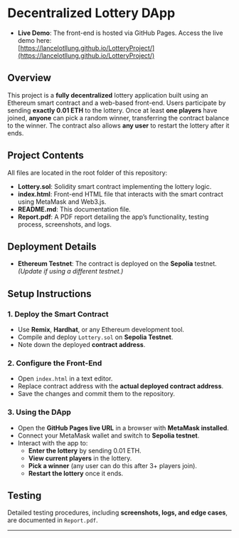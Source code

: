# Decentralized Lottery DApp

- **Live Demo**: The front-end is hosted via GitHub Pages. Access the live demo here:  
  [https://lancelotllung.github.io/LotteryProject/](https://lancelotllung.github.io/LotteryProject/)
  
## Overview
This project is a **fully decentralized** lottery application built using an Ethereum smart contract and a web-based front-end. Users participate by sending **exactly 0.01 ETH** to the lottery. Once at least **one players** have joined, **anyone** can pick a random winner, transferring the contract balance to the winner. The contract also allows **any user** to restart the lottery after it ends.

## Project Contents
All files are located in the root folder of this repository:
- **Lottery.sol**: Solidity smart contract implementing the lottery logic.
- **index.html**: Front-end HTML file that interacts with the smart contract using MetaMask and Web3.js.
- **README.md**: This documentation file.
- **Report.pdf**: A PDF report detailing the app’s functionality, testing process, screenshots, and logs.

## Deployment Details
- **Ethereum Testnet**: The contract is deployed on the **Sepolia** testnet. *(Update if using a different testnet.)*

## Setup Instructions

### **1. Deploy the Smart Contract**
- Use **Remix**, **Hardhat**, or any Ethereum development tool.
- Compile and deploy `Lottery.sol` on **Sepolia Testnet**.
- Note down the deployed **contract address**.

### **2. Configure the Front-End**
- Open `index.html` in a text editor.
- Replace contract address with the **actual deployed contract address**.
- Save the changes and commit them to the repository.

### **3. Using the DApp**
- Open the **GitHub Pages live URL** in a browser with **MetaMask installed**.
- Connect your MetaMask wallet and switch to **Sepolia testnet**.
- Interact with the app to:
  - **Enter the lottery** by sending 0.01 ETH.
  - **View current players** in the lottery.
  - **Pick a winner** (any user can do this after 3+ players join).
  - **Restart the lottery** once it ends.

## Testing
Detailed testing procedures, including **screenshots, logs, and edge cases**, are documented in `Report.pdf`.

---
